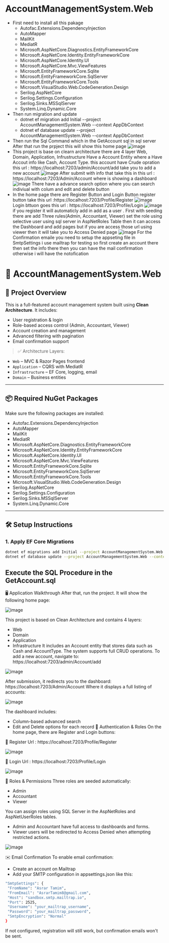 # AccountManagementSystem.Web
* First need to install all this pakage
  - Autofac.Extensions.DependencyInjection
  - AutoMapper
  - MailKit
  - MediatR
  - Microsoft.AspNetCore.Diagnostics.EntityFrameworkCore
  - Microsoft.AspNetCore.Identity.EntityFrameworkCore
  - Microsoft.AspNetCore.Identity.UI
  - Microsoft.AspNetCore.Mvc.ViewFeatures
  - Microsoft.EntityFrameworkCore.Sqlite
  - Microsoft.EntityFrameworkCore.SqlServer
  - Microsoft.EntityFrameworkCore.Tools
  - Microsoft.VisualStudio.Web.CodeGeneration.Design
  - Serilog.AspNetCore
  - Serilog.Settings.Configuration
  - Serilog.Sinks.MSSqlServer
  - System.Linq.Dynamic.Core
* Then run migration and update
  - dotnet ef migration add Initial --project AccountManagementSystem.Web --context AppDbContext
  - dotnet ef database update --project AccountManagementSystem.Web --context AppDbContext
* Then run the Sql Command which in the GetAccount sql in sql server
After that run the prpject this will show this home page
![image](https://github.com/user-attachments/assets/c9c2d217-be2f-43d3-837d-52b756221e77)
* This project is base on clearn architecture there are 4 layer Web, Domain, Application, Infrustructure
Have a Account Entity where a Have Accout info like Cash, Account Type.
this account have Crude opration 
this url : https://localhost:7203/admin/Account/add
take you to add a new account
![image](https://github.com/user-attachments/assets/49b39a25-c1a2-4090-8fe1-de91ed63875a)
After submit with info that take this in this url : https://localhost:7203/Admin/Account
where is showing a dashboard
![image](https://github.com/user-attachments/assets/53e90aab-9435-45bb-94d9-dc96301f9a5b)
There have a advance search option where you can search indiviual with colum
and edit and delete button
* In the home page there are Register Button and Login Button 
register button take this url :https://localhost:7203/Profile/Register
![image](https://github.com/user-attachments/assets/af1bab1a-b628-4451-ac0a-46484cc14fce)
Login bttuon goes this url : https://localhost:7203/Profile/Login
![image](https://github.com/user-attachments/assets/1d3df545-98ba-4b36-96ba-8d881011c0f9)
if you register it will automaticly add in add as a user .
First with seeding there are add Three rules(Admin, Accountant, Viewer)
set the role using selective user using sql server in AspNetRoles Table
then it can access the Dashboard and add pages 
but if you are access those url  using viewer then it will take you to Access Denied page
![image](https://github.com/user-attachments/assets/0793f9ff-4082-4482-8413-f08990056f06)
For the Confirmation emaile you need to setup the appseting file in SmtpSettings
i use mailtrap for testing so first create an account there then set the info there then you can have the mail confirmation otherwise i will have the notofication


# 📘 AccountManagementSystem.Web

## 🧩 Project Overview

This is a full-featured account management system built using **Clean Architecture**. It includes:

- User registration & login  
- Role-based access control (Admin, Accountant, Viewer)  
- Account creation and management  
- Advanced filtering with pagination  
- Email confirmation support  

> ✅ Architecture Layers:  
- `Web` – MVC & Razor Pages frontend  
- `Application` – CQRS with MediatR  
- `Infrastructure` – EF Core, logging, email  
- `Domain` – Business entities  

---

## 📦 Required NuGet Packages

Make sure the following packages are installed:

- Autofac.Extensions.DependencyInjection  
- AutoMapper  
- MailKit  
- MediatR  
- Microsoft.AspNetCore.Diagnostics.EntityFrameworkCore  
- Microsoft.AspNetCore.Identity.EntityFrameworkCore  
- Microsoft.AspNetCore.Identity.UI  
- Microsoft.AspNetCore.Mvc.ViewFeatures  
- Microsoft.EntityFrameworkCore.Sqlite  
- Microsoft.EntityFrameworkCore.SqlServer  
- Microsoft.EntityFrameworkCore.Tools  
- Microsoft.VisualStudio.Web.CodeGeneration.Design  
- Serilog.AspNetCore  
- Serilog.Settings.Configuration  
- Serilog.Sinks.MSSqlServer  
- System.Linq.Dynamic.Core  

---

## 🛠️ Setup Instructions

### 1. Apply EF Core Migrations

```bash
dotnet ef migrations add Initial --project AccountManagementSystem.Web --context AppDbContext
dotnet ef database update --project AccountManagementSystem.Web --context AppDbContext
```
## Execute the SQL Procedure in the GetAccount.sql
🖥️ Application Walkthrough
After that, run the project. It will show the following home page:

![image](https://github.com/user-attachments/assets/c9c2d217-be2f-43d3-837d-52b756221e77)

This project is based on Clean Architecture and contains 4 layers:
  - Web
  - Domain
  - Application
  - Infrastructure
It includes an Account entity that stores data such as Cash and AccountType.
The system supports full CRUD operations.
To add a new account, navigate to: https://localhost:7203/admin/Account/add

![image](https://github.com/user-attachments/assets/49b39a25-c1a2-4090-8fe1-de91ed63875a)

After submission, it redirects you to the dashboard: https://localhost:7203/Admin/Account
Where it displays a full listing of accounts:

![image](https://github.com/user-attachments/assets/53e90aab-9435-45bb-94d9-dc96301f9a5b)

The dashboard includes:
  - Column-based advanced search
  - Edit and Delete options for each record
🔐 Authentication & Roles
On the home page, there are Register and Login buttons:

🔑 Register Url : https://localhost:7203/Profile/Register

![image](https://github.com/user-attachments/assets/af1bab1a-b628-4451-ac0a-46484cc14fce)


🔐 Login Url : https://localhost:7203/Profile/Login

![image](https://github.com/user-attachments/assets/1d3df545-98ba-4b36-96ba-8d881011c0f9)

👥 Roles & Permissions
Three roles are seeded automatically:
  - Admin  
  - Accountant
  - Viewer

You can assign roles using SQL Server in the AspNetRoles and AspNetUserRoles tables.
  - Admin and Accountant have full access to dashboards and forms.
  - Viewer users will be redirected to Access Denied when attempting restricted actions.

![image](https://github.com/user-attachments/assets/0793f9ff-4082-4482-8413-f08990056f06)

✉️ Email Confirmation
To enable email confirmation:
  - Create an account on Mailtrap
  - Add your SMTP configuration in appsettings.json like this:
 ```bash
"SmtpSettings": {
  "FromName": "Asrar Tamim",
  "FromEmail": "AsrarTamim8@gmail.com",
  "Host": "sandbox.smtp.mailtrap.io",
  "Port": 2525,
  "Username": "your_mailtrap_username",
  "Password": "your_mailtrap_password",
  "SmtpEncryption": "Normal"
}
```
If not configured, registration will still work, but confirmation emails won't be sent.


